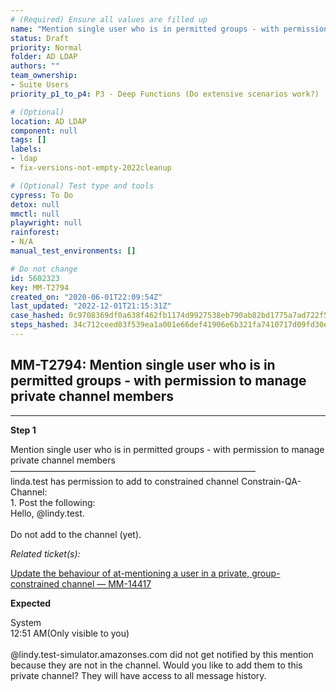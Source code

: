 ```yaml
---
# (Required) Ensure all values are filled up
name: "Mention single user who is in permitted groups - with permission to manage private channel members"
status: Draft
priority: Normal
folder: AD LDAP
authors: ""
team_ownership: 
- Suite Users
priority_p1_to_p4: P3 - Deep Functions (Do extensive scenarios work?)

# (Optional)
location: AD LDAP
component: null
tags: []
labels: 
- ldap
- fix-versions-not-empty-2022cleanup

# (Optional) Test type and tools
cypress: To Do
detox: null
mmctl: null
playwright: null
rainforest: 
- N/A
manual_test_environments: []

# Do not change
id: 5602323
key: MM-T2794
created_on: "2020-06-01T22:09:54Z"
last_updated: "2022-12-01T21:15:31Z"
case_hashed: 0c9708369df0a638f462fb1174d9927538eb790ab82bd1775a7ad722f5f3b13f667d22b56ac362db322fbb3c16d5b8f7
steps_hashed: 34c712ceed03f539ea1a001e66def41906e6b321fa7410717d09fd30eb39e60d3709dd3bb3fc4ea993eacb5e19d6bb3e
---
```


<!-- (Auto-generated) Based on frontmatter's "key" and "name" -->

## MM-T2794: Mention single user who is in permitted groups - with permission to manage private channel members

---

**Step 1**

Mention single user who is in permitted groups - with permission to manage private channel members\
————————————————————————————\
linda.test has permission to add to constrained channel Constrain-QA-Channel:\
1\. Post the following:\
Hello, @lindy.test.\
\
Do not add to the channel (yet).

_Related ticket(s):_

[Update the behaviour of at-mentioning a user in a private, group-constrained channel — MM-14417](https://mattermost.atlassian.net/browse/MM-14417)

**Expected**

System\
12:51 AM(Only visible to you)\
\
@lindy.test-simulator.amazonses.com did not get notified by this mention because they are not in the channel. Would you like to add them to this private channel? They will have access to all message history.
